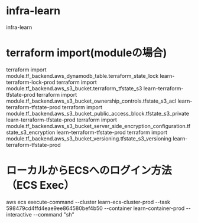 # infra-learn
infra-learn

# terraform import(moduleの場合)
terraform import module.tf_backend.aws_dynamodb_table.terraform_state_lock learn-terraform-lock-prod
terraform import module.tf_backend.aws_s3_bucket.terraform_tfstate_s3 learn-terraform-tfstate-prod
terraform import module.tf_backend.aws_s3_bucket_ownership_controls.tfstate_s3_acl learn-terraform-tfstate-prod
terraform import module.tf_backend.aws_s3_bucket_public_access_block.tfstate_s3_private learn-terraform-tfstate-prod
terraform import module.tf_backend.aws_s3_bucket_server_side_encryption_configuration.tfstate_s3_encryption learn-terraform-tfstate-prod
terraform import module.tf_backend.aws_s3_bucket_versioning.tfstate_s3_versioning learn-terraform-tfstate-prod

# ローカルからECSへのログイン方法（ECS Exec）
aws ecs execute-command --cluster learn-ecs-cluster-prod --task 598479cd4ffd4eae9ee864580bef4b50 --container learn-container-prod --interactive --command "sh"
